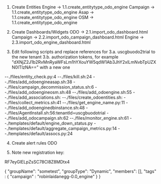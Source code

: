 1. Create Entities
	Engine -> 1.1.create_entitytype_odo_engine
	Campaign -> 1.1.create_entitytype_odo_engine
	Asap -> 1.1.create_entitytype_odo_engine
	OSM -> 1.1.create_entitytype_odo_engine

2. Create Dashboards/Widgets
	ODO -> 2.1.import_odo_dashboard.html
	Campaign -> 2.2.import_odo_campaign_dashboard.html
	Engine -> 2.3.import_odo_engine_dashboard.html

3. Edit following scripts and replace references for 
	3.a. uscgbuodo2trial to the new tenant
	3.b. authorization tokens, for example "dXNjZ2J1b2RvMnRyaWFsLm1hYXouYW5qdW1Ab3JhY2xlLmNvbTpUZXN0ITIzNA==" with a new one

--./files/entity_check.py:4
--./files/kill.sh:24
--./files/add_odoengineasap.sh:38
--./files/campaign_decommission_status.sh:6
--./files/add_odoengineosm.sh:48
--./files/add_odoengine.sh:55
--./files/add_associations.sh:
--./files/create_odoentities.sh:
--./files/collect_metrics.sh:41
--./files/get_engine_name.py:11
--./files/add_odoenginedbinstance.sh:48
--./files/AgentInstall.sh:56:tenantId=uscgbuodotrial
--./files/add_odocampaign.sh:62
--./files/monitor_engine.sh:61
--./templates/default/engine_down_status.py
--./templates/default/aggregate_campaign_metrics.py:14
--./templates/default/assocs.py:24

4. Create alert rules
	ODO 

5. Note new registration key:

RF7eyGlELpZsSC78Cl8Z8MDtx4


{
	"groupName": "sometest",
	"groupType": "Dynamic",
    "members": [],
    "tags" : {
        "campaign" : "robinlaidanegg-0.0_engine"
            }
}